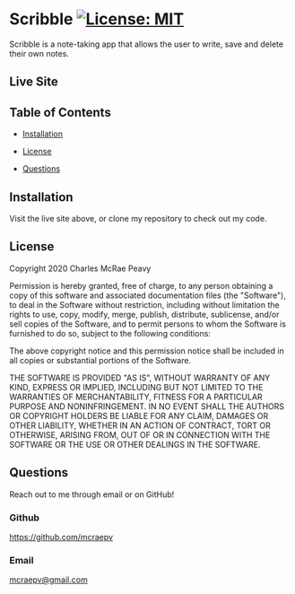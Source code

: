# Scribble [![License: MIT](https://img.shields.io/badge/License-MIT-yellow.svg)](https://opensource.org/licenses/MIT)

Scribble is a note-taking app that allows the user to write, save and delete their own notes.

## Live Site

## Table of Contents

- [Installation](#installation)

- [License](#license)

- [Questions](#questions)

## Installation

Visit the live site above, or clone my repository to check out my code.

## License

Copyright 2020 Charles McRae Peavy

Permission is hereby granted, free of charge, to any person obtaining a copy of this software and associated documentation files (the "Software"), to deal in the Software without restriction, including without limitation the rights to use, copy, modify, merge, publish, distribute, sublicense, and/or sell copies of the Software, and to permit persons to whom the Software is furnished to do so, subject to the following conditions:

The above copyright notice and this permission notice shall be included in all copies or substantial portions of the Software.

THE SOFTWARE IS PROVIDED "AS IS", WITHOUT WARRANTY OF ANY KIND, EXPRESS OR IMPLIED, INCLUDING BUT NOT LIMITED TO THE WARRANTIES OF MERCHANTABILITY, FITNESS FOR A PARTICULAR PURPOSE AND NONINFRINGEMENT. IN NO EVENT SHALL THE AUTHORS OR COPYRIGHT HOLDERS BE LIABLE FOR ANY CLAIM, DAMAGES OR OTHER LIABILITY, WHETHER IN AN ACTION OF CONTRACT, TORT OR OTHERWISE, ARISING FROM, OUT OF OR IN CONNECTION WITH THE SOFTWARE OR THE USE OR OTHER DEALINGS IN THE SOFTWARE.

## Questions

Reach out to me through email or on GitHub!

### Github

https://github.com/mcraepv

### Email

mcraepv@gmail.com
